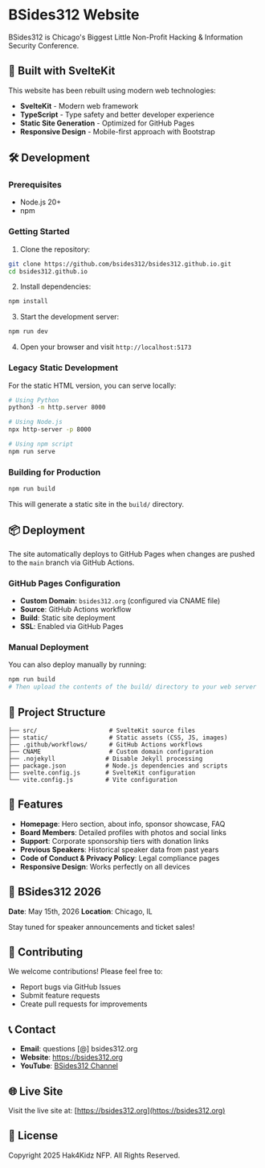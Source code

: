 # BSides312 Website

BSides312 is Chicago's Biggest Little Non-Profit Hacking & Information Security Conference.

## 🚀 Built with SvelteKit

This website has been rebuilt using modern web technologies:

- **SvelteKit** - Modern web framework
- **TypeScript** - Type safety and better developer experience
- **Static Site Generation** - Optimized for GitHub Pages
- **Responsive Design** - Mobile-first approach with Bootstrap

## 🛠️ Development

### Prerequisites

- Node.js 20+
- npm

### Getting Started

1. Clone the repository:

```bash
git clone https://github.com/bsides312/bsides312.github.io.git
cd bsides312.github.io
```

2. Install dependencies:

```bash
npm install
```

3. Start the development server:

```bash
npm run dev
```

4. Open your browser and visit `http://localhost:5173`

### Legacy Static Development

For the static HTML version, you can serve locally:

```bash
# Using Python
python3 -m http.server 8000

# Using Node.js
npx http-server -p 8000

# Using npm script
npm run serve
```

### Building for Production

```bash
npm run build
```

This will generate a static site in the `build/` directory.

## 📦 Deployment

The site automatically deploys to GitHub Pages when changes are pushed to the `main` branch via GitHub Actions.

### GitHub Pages Configuration

- **Custom Domain**: `bsides312.org` (configured via CNAME file)
- **Source**: GitHub Actions workflow
- **Build**: Static site deployment
- **SSL**: Enabled via GitHub Pages

### Manual Deployment

You can also deploy manually by running:

```bash
npm run build
# Then upload the contents of the build/ directory to your web server
```

## 📁 Project Structure

```
├── src/                    # SvelteKit source files
├── static/                 # Static assets (CSS, JS, images)
├── .github/workflows/      # GitHub Actions workflows
├── CNAME                   # Custom domain configuration
├── .nojekyll              # Disable Jekyll processing
├── package.json           # Node.js dependencies and scripts
├── svelte.config.js       # SvelteKit configuration
└── vite.config.js         # Vite configuration
```

## 🎯 Features

- **Homepage**: Hero section, about info, sponsor showcase, FAQ
- **Board Members**: Detailed profiles with photos and social links
- **Support**: Corporate sponsorship tiers with donation links
- **Previous Speakers**: Historical speaker data from past years
- **Code of Conduct & Privacy Policy**: Legal compliance pages
- **Responsive Design**: Works perfectly on all devices

## 📅 BSides312 2026

**Date**: May 15th, 2026
**Location**: Chicago, IL

Stay tuned for speaker announcements and ticket sales!

## 🤝 Contributing

We welcome contributions! Please feel free to:

- Report bugs via GitHub Issues
- Submit feature requests
- Create pull requests for improvements

## 📞 Contact

- **Email**: questions [@] bsides312.org
- **Website**: https://bsides312.org
- **YouTube**: [BSides312 Channel](https://www.youtube.com/channel/UCrCPvWW8z-_O8uUM8-ySz7g)

## 🌐 Live Site

Visit the live site at: [https://bsides312.org](https://bsides312.org)

## 📄 License

Copyright 2025 Hak4Kidz NFP. All Rights Reserved.
